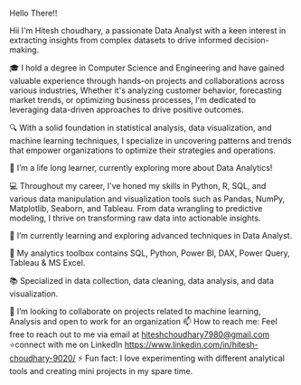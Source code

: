 Hello There!!

Hii I'm Hitesh choudhary, a passionate Data Analyst with a keen interest in extracting insights from complex datasets to drive informed decision-making.

🎓 I hold a degree in Computer Science and Engineering and have gained valuable experience through hands-on projects and collaborations across various industries, Whether it's analyzing customer behavior, forecasting market trends, or optimizing business processes, I'm dedicated to leveraging data-driven approaches to drive positive outcomes.

🔍 With a solid foundation in statistical analysis, data visualization, and machine learning techniques, I specialize in uncovering patterns and trends that empower organizations to optimize their strategies and operations.

🔭  I’m a life long learner, currently exploring more about Data Analytics!

💻 Throughout my career, I've honed my skills in Python, R, SQL, and various data manipulation and visualization tools such as Pandas, NumPy, Matplotlib, Seaborn, and Tableau. From data wrangling to predictive modeling, I thrive on transforming raw data into actionable insights.

🌱 I’m currently learning and exploring advanced techniques in Data Analyst.

🧰 My analytics toolbox contains SQL, Python, Power BI, DAX, Power Query, Tableau & MS Excel.

📚 Specialized in data collection, data cleaning, data analysis, and data visualization.

👯 I’m looking to collaborate on projects related to machine learning, Analysis and open to work for an organization
📫 How to reach me: Feel free to reach out to me via email at hiteshchoudhary7980@gmail.com 
⭐connect with me on LinkedIn https://www.linkedin.com/in/hitesh-choudhary-9020/
⚡ Fun fact: I love experimenting with different analytical tools and creating mini projects in my spare time.


